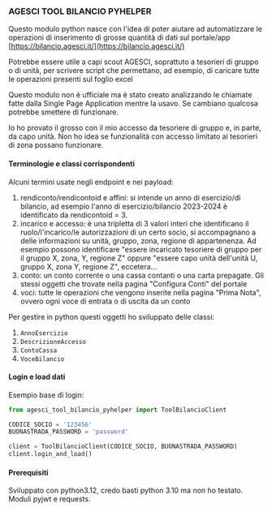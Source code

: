 ### AGESCI TOOL BILANCIO PYHELPER

Questo modulo python nasce con l'idea di poter aiutare ad automatizzare le operazioni di inserimento di grosse quantità di dati sul portale/app
[https://bilancio.agesci.it/](https://bilancio.agesci.it/)

Potrebbe essere utile a capi scout AGESCI, soprattuto a tesorieri di gruppo o di unità, per scrivere script che permettano, ad esempio, di caricare tutte le operazioni presenti sul foglio excel

Questo modulo non è ufficiale ma è stato creato analizzando le chiamate fatte dalla Single Page Application mentre la usavo. Se cambiano qualcosa potrebbe smettere di funzionare.

Io ho provato il grosso con il mio accesso da tesoriere di gruppo e, in parte, da capo unità. Non ho idea se funzionalità con accesso limitato ai tesorieri di zona possano funzionare.

#### Terminologie e classi corrispondenti

Alcuni termini usate negli endpoint e nei payload:
1. rendiconto/rendicontoid e affini: si intende un anno di esercizio/di bilancio, ad esempio l'anno di esercizio/bilancio 2023-2024 è identificato da rendicontoid = 3.
2. incarico e accesso: è una tripletta di 3 valori interi che identificano il ruolo/l'incarico/le autorizzazioni di un certo socio, si accompagnano a delle informazioni su unità, gruppo, zona, regione di appartenenza. Ad esempio possono identificare "essere incaricato tesoriere di gruppo per il gruppo X, zona, Y, regione Z" oppure "essere capo unità dell'unità U, gruppo X, zona Y, regione Z", eccetera...
3. conto: un conto corrente o una cassa contanti o una carta prepagate. Gli stessi oggetti che trovate nella pagina "Configura Conti" del portale
3. voci: tutte le operazioni che vengono inserite nella pagina "Prima Nota", ovvero ogni voce di entrata o di uscita da un conto

Per gestire in python questi oggetti ho sviluppato delle classi:
1. `AnnoEsercizio`
2. `DescrizioneAccesso`
3. `ContoCassa`
4. `VoceBilancio`

#### Login e load dati

Esempio base di login:

```python
from agesci_tool_bilancio_pyhelper import ToolBilancioClient

CODICE_SOCIO = '123456'
BUONASTRADA_PASSWORD = 'password'

client = ToolBilancioClient(CODICE_SOCIO, BUONASTRADA_PASSWORD)
client.login_and_load()
```

#### Prerequisiti

Sviluppato con python3.12, credo basti python 3.10 ma non ho testato.
Moduli pyjwt e requests.
